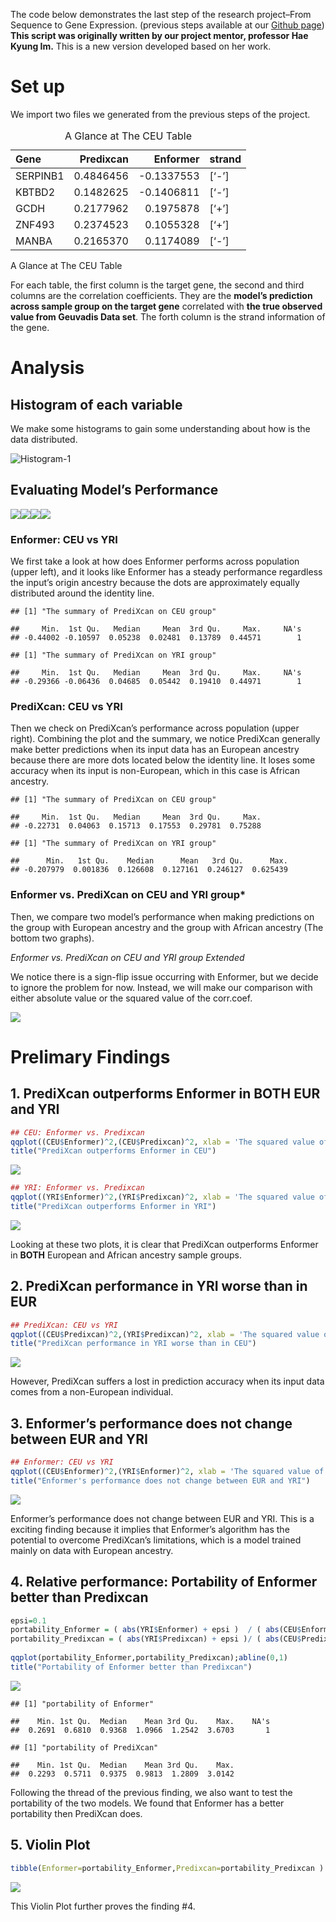 The code below demonstrates the last step of the research project–From
Sequence to Gene Expression. (previous steps available at our [Github
page](https://github.com/NickuFeng/Research-Project)) **This script was
originally written by our project mentor, professor Hae Kyung Im.** This
is a new version developed based on her work.

# Set up

We import two files we generated from the previous steps of the project.

<table>
<caption>A Glance at The CEU Table</caption>
<thead>
<tr class="header">
<th style="text-align: left;">Gene</th>
<th style="text-align: right;">Predixcan</th>
<th style="text-align: right;">Enformer</th>
<th style="text-align: left;">strand</th>
</tr>
</thead>
<tbody>
<tr class="odd">
<td style="text-align: left;">SERPINB1</td>
<td style="text-align: right;">0.4846456</td>
<td style="text-align: right;">-0.1337553</td>
<td style="text-align: left;">[‘-’]</td>
</tr>
<tr class="even">
<td style="text-align: left;">KBTBD2</td>
<td style="text-align: right;">0.1482625</td>
<td style="text-align: right;">-0.1406811</td>
<td style="text-align: left;">[‘-’]</td>
</tr>
<tr class="odd">
<td style="text-align: left;">GCDH</td>
<td style="text-align: right;">0.2177962</td>
<td style="text-align: right;">0.1975878</td>
<td style="text-align: left;">[‘+’]</td>
</tr>
<tr class="even">
<td style="text-align: left;">ZNF493</td>
<td style="text-align: right;">0.2374523</td>
<td style="text-align: right;">0.1055328</td>
<td style="text-align: left;">[‘+’]</td>
</tr>
<tr class="odd">
<td style="text-align: left;">MANBA</td>
<td style="text-align: right;">0.2165370</td>
<td style="text-align: right;">0.1174089</td>
<td style="text-align: left;">[‘-’]</td>
</tr>
</tbody>
</table>

A Glance at The CEU Table

For each table, the first column is the target gene, the second and
third columns are the correlation coefficients. They are the **model’s
prediction across sample group on the target gene** correlated with
**the true observed value from Geuvadis Data set**. The forth column is
the strand information of the gene.

# Analysis

## Histogram of each variable

We make some histograms to gain some understanding about how is the data
distributed.

![Histogram-1](https://user-images.githubusercontent.com/99504592/178833651-a38b6a88-6ee7-47e5-b209-ad2bddf74ee7.png)

## Evaluating Model’s Performance

![](4_Analysis_files/figure-markdown_strict/Model%20Performance-1.png)![](4_Analysis_files/figure-markdown_strict/Model%20Performance-2.png)![](4_Analysis_files/figure-markdown_strict/Model%20Performance-3.png)![](4_Analysis_files/figure-markdown_strict/Model%20Performance-4.png)

### Enformer: CEU vs YRI

We first take a look at how does Enformer performs across population
(upper left), and it looks like Enformer has a steady performance
regardless the input’s origin ancestry because the dots are
approximately equally distributed around the identity line.

    ## [1] "The summary of PrediXcan on CEU group"

    ##     Min.  1st Qu.   Median     Mean  3rd Qu.     Max.     NA's 
    ## -0.44002 -0.10597  0.05238  0.02481  0.13789  0.44571        1

    ## [1] "The summary of PrediXcan on YRI group"

    ##     Min.  1st Qu.   Median     Mean  3rd Qu.     Max.     NA's 
    ## -0.29366 -0.06436  0.04685  0.05442  0.19410  0.44971        1

### PrediXcan: CEU vs YRI

Then we check on PrediXcan’s performance across population (upper
right). Combining the plot and the summary, we notice PrediXcan
generally make better predictions when its input data has an European
ancestry because there are more dots located below the identity line. It
loses some accuracy when its input is non-European, which in this case
is African ancestry.

    ## [1] "The summary of PrediXcan on CEU group"

    ##     Min.  1st Qu.   Median     Mean  3rd Qu.     Max. 
    ## -0.22731  0.04063  0.15713  0.17553  0.29781  0.75288

    ## [1] "The summary of PrediXcan on YRI group"

    ##      Min.   1st Qu.    Median      Mean   3rd Qu.      Max. 
    ## -0.207979  0.001836  0.126608  0.127161  0.246127  0.625439

### Enformer vs. PrediXcan on CEU and YRI group\*

Then, we compare two model’s performance when making predictions on the
group with European ancestry and the group with African ancestry (The
bottom two graphs).

*Enformer vs. PrediXcan on CEU and YRI group Extended*

We notice there is a sign-flip issue occurring with Enformer, but we
decide to ignore the problem for now. Instead, we will make our
comparison with either absolute value or the squared value of the
corr.coef.

![](4_Analysis_files/figure-markdown_strict/Absolute_Enf_YRI-1.png)

# Prelimary Findings

## 1. PrediXcan outperforms Enformer in BOTH EUR and YRI

``` r
## CEU: Enformer vs. Predixcan
qqplot((CEU$Enformer)^2,(CEU$Predixcan)^2, xlab = 'The squared value of Enformer in CEU', ylab = 'The squared value of PrediXcan in CEU', frame=FALSE); abline(0,1)
title("PrediXcan outperforms Enformer in CEU")
```

![](4_Analysis_files/figure-markdown_strict/Squared_CEU-1.png)

``` r
## YRI: Enformer vs. Predixcan
qqplot((YRI$Enformer)^2,(YRI$Predixcan)^2, xlab = 'The squared value of Enformer in YRI', ylab = 'The squared value of PrediXcan in YRI'); abline(0,1)
title("PrediXcan outperforms Enformer in YRI")
```

![](4_Analysis_files/figure-markdown_strict/Squared_YRI-1.png)

Looking at these two plots, it is clear that PrediXcan outperforms
Enformer in **BOTH** European and African ancestry sample groups.

## 2. PrediXcan performance in YRI worse than in EUR

``` r
## PrediXcan: CEU vs YRI
qqplot((CEU$Predixcan)^2,(YRI$Predixcan)^2, xlab = 'The squared value of PrediXcan in CEU', ylab = 'The squared value of PrediXcan in YRI');abline(0,1)
title("PrediXcan performance in YRI worse than in CEU")
```

![](4_Analysis_files/figure-markdown_strict/Squared_PrediXcan-1.png)

However, PrediXcan suffers a lost in prediction accuracy when its input
data comes from a non-European individual.

## 3. Enformer’s performance does not change between EUR and YRI

``` r
## Enformer: CEU vs YRI
qqplot((CEU$Enformer)^2,(YRI$Enformer)^2, xlab = 'The squared value of Enformer in CEU group', ylab = 'The squared value of Enformer in YRI group');abline(0,1)
title("Enformer's performance does not change between EUR and YRI")
```

![](4_Analysis_files/figure-markdown_strict/Squared_Enformer-1.png)

Enformer’s performance does not change between EUR and YRI. This is a
exciting finding because it implies that Enformer’s algorithm has the
potential to overcome PrediXcan’s limitations, which is a model trained
mainly on data with European ancestry.

## 4. Relative performance: Portability of Enformer better than Predixcan

``` r
epsi=0.1
portability_Enformer = ( abs(YRI$Enformer) + epsi )  / ( abs(CEU$Enformer)  + epsi )
portability_Predixcan = ( abs(YRI$Predixcan) + epsi )/ ( abs(CEU$Predixcan) + epsi )
 
qqplot(portability_Enformer,portability_Predixcan);abline(0,1)
title("Portability of Enformer better than Predixcan")
```

![](4_Analysis_files/figure-markdown_strict/Portability-1.png)

    ## [1] "portability of Enformer"

    ##    Min. 1st Qu.  Median    Mean 3rd Qu.    Max.    NA's 
    ##  0.2691  0.6810  0.9368  1.0966  1.2542  3.6703       1

    ## [1] "portability of PrediXcan"

    ##    Min. 1st Qu.  Median    Mean 3rd Qu.    Max. 
    ##  0.2293  0.5711  0.9375  0.9813  1.2809  3.0142

Following the thread of the previous finding, we also want to test the
portability of the two models. We found that Enformer has a better
portability then PrediXcan does.

## 5. Violin Plot

``` r
tibble(Enformer=portability_Enformer,Predixcan=portability_Predixcan )  %>% pivot_longer(cols = c(Enformer,Predixcan),names_to="type",values_to="portability") %>% ggplot(aes(type,portability)) + geom_violin() + geom_boxplot(width=0.3) + geom_jitter(size=2,col='gray') + theme_bw(base_size = 15) + ggtitle("Enformer Portability to YRI Higher than Predixcan")
```

![](4_Analysis_files/figure-markdown_strict/Violin-1.png)

This Violin Plot further proves the finding \#4.

